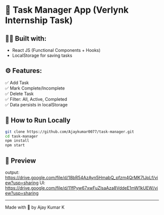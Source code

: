 # 📝 Task Manager App (Verlynk Internship Task)

## 👨‍💻 Built with:
- React JS (Functional Components + Hooks)
- LocalStorage for saving tasks

## ⚙️ Features:
✅ Add Task  
✅ Mark Complete/Incomplete  
✅ Delete Task  
✅ Filter: All, Active, Completed  
✅ Data persists in localStorage  

## 🚀 How to Run Locally

```bash
git clone https://github.com/Ajaykumar0077/task-manager.git
cd task-manager
npm install
npm start
```

## 📸 Preview
output:
https://drive.google.com/file/d/18bR54AzAyn5HmabQ_pfzm4QrMK7IJpLf/view?usp=sharing
UI:
https://drive.google.com/file/d/11fPyw67xwFuZlsaAza8VddeE1mW1kUEW/view?usp=sharing

---

Made with 💙 by Ajay Kumar K
